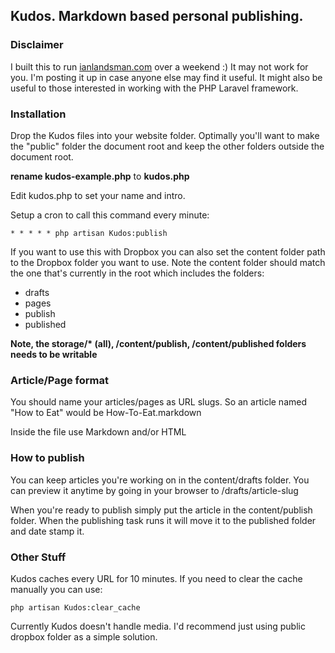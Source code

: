 ## Kudos. Markdown based personal publishing.

### Disclaimer

I built this to run [ianlandsman.com](http://ianlandsman.com) over a weekend :) It may not work for you. I'm posting it up in case anyone else may find it useful. It might also be useful to those interested in working with the PHP Laravel framework.

### Installation

Drop the Kudos files into your website folder. Optimally you'll want to make the "public" folder the document root and keep the other folders outside the document root. 

**rename kudos-example.php** to **kudos.php**

Edit kudos.php to set your name and intro. 

Setup a cron to call this command every minute:

    * * * * * php artisan Kudos:publish

If you want to use this with Dropbox you can also set the content folder path to the Dropbox folder you want to use. Note the content folder should match the one that's currently in the root which includes the folders:

* drafts
* pages
* publish
* published

__Note, the storage/* (all), /content/publish, /content/published folders needs to be writable__

### Article/Page format

You should name your articles/pages as URL slugs. So an article named "How to Eat" would be How-To-Eat.markdown

Inside the file use Markdown and/or HTML

### How to publish

You can keep articles you're working on in the content/drafts folder. You can preview it anytime by going in your browser to /drafts/article-slug

When you're ready to publish simply put the article in the content/publish folder. When the publishing task runs it will move it to the published folder and date stamp it.

### Other Stuff

Kudos caches every URL for 10 minutes. If you need to clear the cache manually you can use:

    php artisan Kudos:clear_cache

Currently Kudos doesn't handle media. I'd recommend just using public dropbox folder as a simple solution.